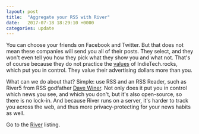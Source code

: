 ```yaml
---
layout: post
title:  "Aggregate your RSS with River"
date:   2017-07-18 18:29:10 +0000
categories: update
---
```


You can choose your friends on Facebook and Twitter. But that does not mean these
companies will send you all of their posts. They select, and they won't even tell
you how they pick what they show you and what not. That's of course because they
do not practice the <a href="/values/">values</a> of IndieTech.rocks, which put you
in control. They value their advertising dollars more than you.

What can we do about that? Simple: use RSS and an RSS Reader, such as
River5 from RSS godfather <a href="http://davewiner.com/">Dave Winer</a>.
Not only does it put you in control which news you see, and which you don't,
but it's also open-source, so there is no lock-in. And because River runs on
a server, it's harder to track you across the web, and thus more privacy-protecting
for your news habits as well.

Go to the <a href="/products/#River">River</a> listing.

